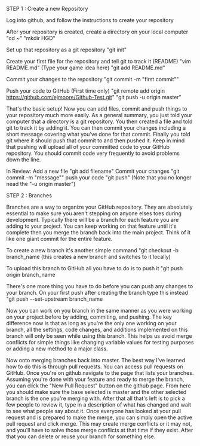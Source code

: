STEP 1 : Create a new Repository

Log into github, and follow the instructions to create your repository

After your repository is created, create a directory on your local computer
	"cd ~"
	"mkdir HGD"

Set up that repository as a git repository
	"git init"

Create your first file for the repository and tell git to track it (README)
	"vim README.md" (Type your game idea here)
	"git add README.md"
	
Commit your changes to the repository
	"git commit -m "first commit""

Push your code to GitHub (First time only)
	"git remote add origin https://github.com/ejmoore/Github-Test.git"
	"git push -u origin master"

That's the basic setup! Now you can add files, commit and push things to your repository much more easily. As a general summary, you just told your computer that a directory is a git repository. You then created a file and told git to track it by adding it. You can then commit your changes including a short message covering what you've done for that commit. Finally you told git where it should push that commit to and then pushed it. Keep in mind that pushing will upload all of your committed code to your GitHub repository. You should commit code very frequently to avoid problems down the line.

In Review:
	Add a new file "git add filename"
	Commit your changes "git commit -m "message""
	push your code "git push" (Note that you no longer nead the "-u origin master")

STEP 2 : Branches

Branches are a way to organize your GitHub repository. They are absolutely essential to make sure you aren't stepping on anyone elses toes during development. Typically there will be a branch for each feature you are adding to your project. You can keep working on that feature until it's complete then you merge the branch back into the main project. Think of it like one giant commit for the entire feature.

To create a new branch it's another simple command
	"git checkout -b branch_name (this creates a new branch and switches to it locally)

To upload this branch to GitHub all you have to do is to push it
	"git push origin branch_name

There's one more thing you have to do before you can push any changes to your branch. On your first push after creating the branch type this instead
	"git push --set-upstream branch_name

Now you can work on you branch in the same manner as you were working on your project before by adding, commiting, and pushing. The key difference now is that as long as you're the only one working on your branch, all the settings, code changes, and additions implemented on this branch will only be seen while using this branch. This helps us avoid merge conflicts for simple things like changing variable values for testing purposes or adding a new method to a major class.

Now onto merging branches back into master. The best way I've learned how to do this is through pull requests. You can access pull requests on GitHub. Once you're on github navigate to the page that lists your branches. Assuming you're done with your feature and ready to merge the branch, you can click the "New Pull Request" button on the github page. From here you should make sure the base selected is master and the other selected branch is the one you're merging with. After that all that's left is to pick a few people to review it, type in a description of what has changed and wait to see what people say about it. Once everyone has looked at your pull request and is prepared to make the merge, you can simply open the active pull request and click merge. This may create merge conflicts or it may not, and you'll have to solve those merge conflicts at that time if they exist. After that you can delete or reuse your branch for something else.
